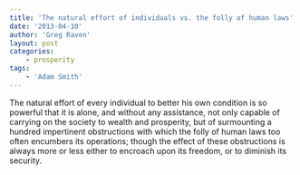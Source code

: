 ```yaml
---
title: 'The natural effort of individuals vs. the folly of human laws'
date: '2013-04-10'
author: 'Greg Raven'
layout: post
categories:
    - prosperity
tags:
    - 'Adam Smith'
---
```


The natural effort of every individual to better his own condition is so powerful that it is alone, and without any assistance, not only capable of carrying on the society to wealth and prosperity, but of surmounting a hundred impertinent obstructions with which the folly of human laws too often encumbers its operations; though the effect of these obstructions is always more or less either to encroach upon its freedom, or to diminish its security.